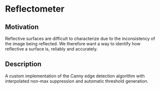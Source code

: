 # Reflectometer
## Motivation
Reflective surfaces are difficult to characterize due to the inconsistency of the image being reflected. We therefore want a way to identify how reflective a surface is, reliably and accurately.

## Description
A custom implementation of the Canny edge detection algorithm with interpolated non-max suppression and automatic threshold generation.
